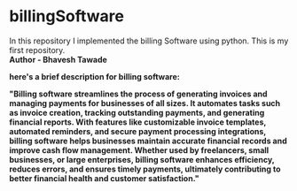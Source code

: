 # billingSoftware
In this repository I implemented the billing Software using python. This is my first repository.
<br>
<b>Author - Bhavesh Tawade

here's a brief description for billing software:

"Billing software streamlines the process of generating invoices and managing payments for businesses of all sizes. It automates tasks such as invoice creation, tracking outstanding payments, and generating financial reports. With features like customizable invoice templates, automated reminders, and secure payment processing integrations, billing software helps businesses maintain accurate financial records and improve cash flow management. Whether used by freelancers, small businesses, or large enterprises, billing software enhances efficiency, reduces errors, and ensures timely payments, ultimately contributing to better financial health and customer satisfaction."
